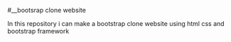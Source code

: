 #__bootsrap clone website

In this repository i can make a bootstrap clone website using html css and bootstrap framework 
